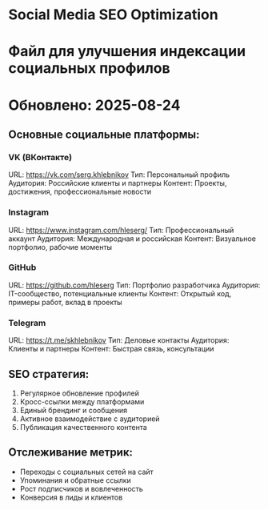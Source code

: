 # Social Media SEO Optimization
# Файл для улучшения индексации социальных профилов
# Обновлено: 2025-08-24

## Основные социальные платформы:

### VK (ВКонтакте)
URL: https://vk.com/serg.khlebnikov
Тип: Персональный профиль
Аудитория: Российские клиенты и партнеры
Контент: Проекты, достижения, профессиональные новости

### Instagram  
URL: https://www.instagram.com/hleserg/
Тип: Профессиональный аккаунт
Аудитория: Международная и российская
Контент: Визуальное портфолио, рабочие моменты

### GitHub
URL: https://github.com/hleserg
Тип: Портфолио разработчика
Аудитория: IT-сообщество, потенциальные клиенты
Контент: Открытый код, примеры работ, вклад в проекты

### Telegram
URL: https://t.me/skhlebnikov
Тип: Деловые контакты
Аудитория: Клиенты и партнеры
Контент: Быстрая связь, консультации

## SEO стратегия:
1. Регулярное обновление профилей
2. Кросс-ссылки между платформами
3. Единый брендинг и сообщения
4. Активное взаимодействие с аудиторией
5. Публикация качественного контента

## Отслеживание метрик:
- Переходы с социальных сетей на сайт
- Упоминания и обратные ссылки
- Рост подписчиков и вовлеченность
- Конверсия в лиды и клиентов

